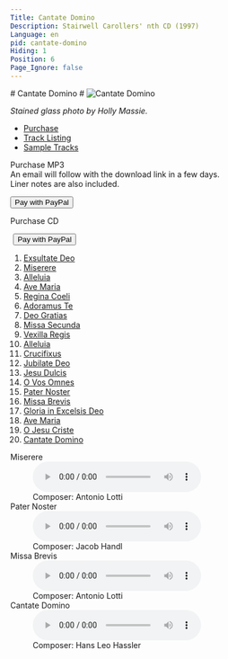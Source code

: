 ```yaml
---
Title: Cantate Domino
Description: Stairwell Carollers' nth CD (1997)
Language: en
pid: cantate-domino
Hiding: 1
Position: 6
Page_Ignore: false
---
```

<div markdown="1" class="jumbotron clearfix">
  # Cantate Domino #
  <img alt="Cantate Domino" src="%base_url%/assets/CantateDomino-cover.jpg" class="cd-cover-image">
  </div>

*Stained glass photo by Holly Massie.*

<ul class="nav nav-tabs">
  <li class="active"><a data-toggle="tab" href="#purchase">Purchase</a></li>
  <li><a data-toggle="tab" href="#tracklisting">Track Listing</a></li>
  <li><a data-toggle="tab" href="#samples">Sample Tracks</a></li>
</ul>
<div class="tab-content">
  <div id="purchase" class="tab-pane active">
	<div class="row">
      <div class="col-xs-12 col-sm-8">
		<p>Purchase MP3
		  <br>An email will follow with the download link in a few days.<br>Liner notes are also included.</p>
      </div>
      <div class="col-xs-12 col-sm-4">
		<form target="paypal" action="https://www.paypal.com/cgi-bin/webscr" method="post">
		  <input type="hidden" name="cmd" value="_cart">
		  <input type="hidden" name="business" value="carollers@rogers.com">
		  <input type="hidden" name="lc" value="CA">
		  <input type="hidden" name="item_name" value="Cantate Domino MP3">
		  <input type="hidden" name="item_number" value="SC12-11">
		  <input type="hidden" name="amount" value="10.00">
		  <input type="hidden" name="currency_code" value="CAD">
		  <input type="hidden" name="button_subtype" value="products">
		  <input type="hidden" name="no_note" value="1">
		  <input type="hidden" name="no_shipping" value="2">
		  <input type="hidden" name="rm" value="1">
		  <input type="hidden" name="return" value="%base_url%">
		  <input type="hidden" name="shipping" value="0.00">
		  <input type="hidden" name="add" value="1">
		  <input type="hidden" name="bn" value="PP-ShopCartBF:PURCHASEMP3.png:NonHosted">
		  <button class="btn btn-primary" type="submit" >Pay with PayPal</button>
		</form>
     </div>
	</div>
	<div class="row">
      <div class="col-xs-12 col-sm-8">
		<p>Purchase CD</p>
      </div>
      <div class="col-xs-12 col-sm-4">
		<form target="paypal" action="https://www.paypal.com/cgi-bin/webscr" method="post">
		  <img alt="" border="0" src="https://www.paypal.com/en_US/i/scr/pixel.gif" width="1" height="1">
		  <input type="hidden" name="add" value="1">
		  <input type="hidden" name="cmd" value="_cart">
		  <input type="hidden" name="business" value="carollers@rogers.com">
		  <input type="hidden" name="item_name" value="Cantate Domino">
		  <input type="hidden" name="item_number" value="SC12-11">
		  <input type="hidden" name="amount" value="15.00">
		  <input type="hidden" name="no_shipping" value="2">
		  <input type="hidden" name="return" value="%base_url%">
		  <input type="hidden" name="cancel_return" value="%base_url%">
		  <input type="hidden" name="currency_code" value="CAD">
		  <input type="hidden" name="bn" value="PP-ShopCartBF">
		  <button class="btn btn-primary" type="submit" >Pay with PayPal</button>
		</form>
      </div>
	</div>
  </div>		
<div id="tracklisting" class="tab-pane">  <ol>
<li><a href="%base_url%/CDs/cantate-domino-lyrics#1">Exsultate Deo</a></li>
<li><a href="%base_url%/CDs/cantate-domino-lyrics#2">Miserere</a></li>
<li><a href="%base_url%/CDs/cantate-domino-lyrics#3">Alleluia</a></li>
<li><a href="%base_url%/CDs/cantate-domino-lyrics#4">Ave Maria</a></li>
<li><a href="%base_url%/CDs/cantate-domino-lyrics#5">Regina Coeli</a></li>
<li><a href="%base_url%/CDs/cantate-domino-lyrics#6">Adoramus Te</a></li>
<li><a href="%base_url%/CDs/cantate-domino-lyrics#7">Deo Gratias</a></li>
<li><a href="%base_url%/CDs/cantate-domino-lyrics#8">Missa Secunda</a></li>
<li><a href="%base_url%/CDs/cantate-domino-lyrics#9">Vexilla Regis</a></li>
<li><a href="%base_url%/CDs/cantate-domino-lyrics#10">Alleluia</a></li>
<li><a href="%base_url%/CDs/cantate-domino-lyrics#11">Crucifixus</a></li>
<li><a href="%base_url%/CDs/cantate-domino-lyrics#12">Jubilate Deo</a></li>
<li><a href="%base_url%/CDs/cantate-domino-lyrics#13">Jesu Dulcis</a></li>
<li><a href="%base_url%/CDs/cantate-domino-lyrics#14">O Vos Omnes</a></li>
<li><a href="%base_url%/CDs/cantate-domino-lyrics#15">Pater Noster</a></li>
<li><a href="%base_url%/CDs/cantate-domino-lyrics#16">Missa Brevis</a></li>
<li><a href="%base_url%/CDs/cantate-domino-lyrics#17">Gloria in Excelsis Deo</a></li>
<li><a href="%base_url%/CDs/cantate-domino-lyrics#18">Ave Maria</a></li>
<li><a href="%base_url%/CDs/cantate-domino-lyrics#19">O Jesu Criste</a></li>
<li><a href="%base_url%/CDs/cantate-domino-lyrics#20">Cantate Domino</a></li>
  </ol>
</div>

<div id="samples" class="tab-pane">
  <dl>
	<dt>Miserere</dt>
	<dd><audio controls name="Miserere" style="max-width: 100%; max-height: 100%;">
		<source src="%base_url%/assets/Miserere.mp3" type="audio/mpeg">
	</audio></dd>
	<dd>Composer: Antonio Lotti</dd>
	<dt>Pater Noster</dt>
	<dd><audio controls name="Pater Noster" style="max-width: 100%; max-height: 100%;">
		<source src="%base_url%/assets/PaterNoster.mp3" type="audio/mpeg">
	</audio></dd>
	<dd>Composer: Jacob Handl</dd>
	<dt>Missa Brevis</dt>
	<dd><audio controls name="Missa Brevis" style="max-width: 100%; max-height: 100%;">
		<source src="%base_url%/assets/MissaBrevis.mp3" type="audio/mpeg">
	</audio></dd>
	<dd>Composer: Antonio Lotti</dd>
	<dt>Cantate Domino</dt>
	<dd><audio controls name="Cantate Domino" style="max-width: 100%; max-height: 100%;">
		<source src="%base_url%/assets/CantateDomino.mp3" type="audio/mpeg">
	</audio></dd>
	<dd>Composer: Hans Leo Hassler</dd>
  </dl>
</div>

</div>
